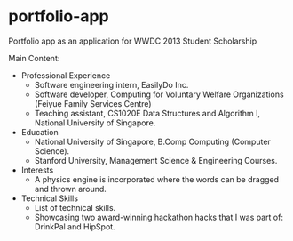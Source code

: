 portfolio-app
=============

Portfolio app as an application for WWDC 2013 Student Scholarship

Main Content:

- Professional Experience
  - Software engineering intern, EasilyDo Inc.
  - Software developer, Computing for Voluntary Welfare Organizations (Feiyue Family Services Centre)
  - Teaching assistant, CS1020E Data Structures and Algorithm I, National University of Singapore.
- Education
  - National University of Singapore, B.Comp Computing (Computer Science).
  - Stanford University, Management Science & Engineering Courses.
- Interests
  - A physics engine is incorporated where the words can be dragged and thrown around.
- Technical Skills
  - List of technical skills.  
  - Showcasing two award-winning hackathon hacks that I was part of: DrinkPal and HipSpot.
